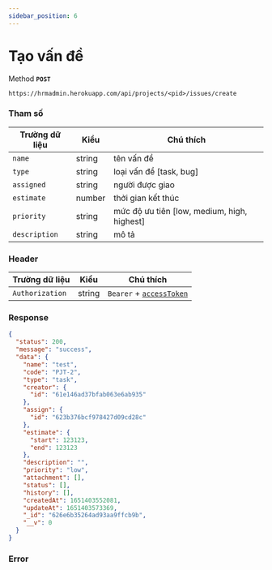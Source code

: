 ```yaml
---
sidebar_position: 6
---
```


# Tạo vấn đề

Method **`POST`**

```shell
https://hrmadmin.herokuapp.com/api/projects/<pid>/issues/create
```

### Tham số

| Trường dữ liệu | Kiểu   | Chú thích                        |
| -------------- | ------ | -------------------------------- |
| `name`         | string | tên vấn đề                    |
| `type`         | string | loại vấn đề [task, bug]                        |
| `assigned`      | string | người được giao    |
| `estimate`      | number | thởi gian kết thúc |
| `priority`   |string | mức độ ưu tiên [low, medium, high, highest]|
| `description`|string| mô tả |

### Header

| Trường dữ liệu  | Kiểu   | Chú thích                                   |
| --------------- | ------ | ------------------------------------------- |
| `Authorization` | string | `Bearer` + [`accessToken`](../access-token.md) |

### Response
```json
{
  "status": 200,
  "message": "success",
  "data": {
    "name": "test",
    "code": "PJT-2",
    "type": "task",
    "creator": {
      "id": "61e146ad37bfab063e6ab935"
    },
    "assign": {
      "id": "623b376bcf978427d09cd28c"
    },
    "estimate": {
      "start": 123123,
      "end": 123123
    },
    "description": "",
    "priority": "low",
    "attachment": [],
    "status": [],
    "history": [],
    "createdAt": 1651403552081,
    "updateAt": 1651403573369,
    "_id": "626e6b35264ad93aa9ffcb9b",
    "__v": 0
  }
}
```

### Error


